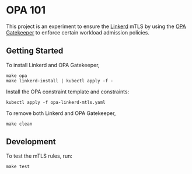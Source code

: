 # OPA 101
This project is an experiment to ensure the [Linkerd](https://linkerd.io) mTLS by using the [OPA Gatekeeper](https://github.com/open-policy-agent/gatekeeper) to enforce certain workload admission policies.

## Getting Started
To install Linkerd and OPA Gatekeeper,
```
make opa
make linkerd-install | kubectl apply -f -
```

Install the OPA constraint template and constraints:
```
kubectl apply -f opa-linkerd-mtls.yaml
```

To remove both Linkerd and OPA Gatekeeper,
```
make clean
```

## Development
To test the mTLS rules, run:
```
make test
```

